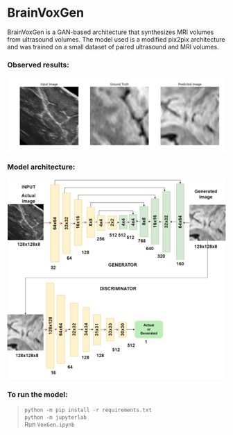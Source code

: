 # BrainVoxGen
BrainVoxGen is a GAN-based architecture that synthesizes MRI volumes from ultrasound volumes. The model used is a modified pix2pix architecture and was trained on a small dataset of paired ultrasound and MRI volumes.

### Observed results:
![](Output/Output1.png)

### Model architecture:
![img|50%](Architecture.png)

### To run the model:
> ```python -m pip install -r requirements.txt``` <br>
> ```python -m jupyterlab``` <br>
> Run ```VoxGen.ipynb``` <br>
